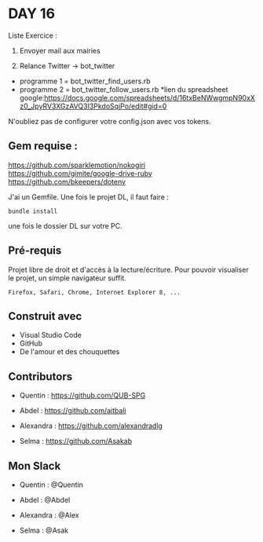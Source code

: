 # DAY 16
Liste Exercice :
1. Envoyer mail aux mairies


3. Relance Twitter -> bot_twitter
 * programme 1 = bot_twitter_find_users.rb  
 * programme 2 = bot_twitter_follow_users.rb
   *lien du spreadsheet google:https://docs.google.com/spreadsheets/d/16txBeNWwgmpN90xXz0_JpyRV3XGzAVQ3I3PkdoSqjPo/edit#gid=0

N'oubliez pas de configurer votre config.json avec vos tokens.

## Gem requise :
https://github.com/sparklemotion/nokogiri
https://github.com/gimite/google-drive-ruby
https://github.com/bkeepers/dotenv

J'ai un Gemfile. Une fois le projet DL, il faut faire : 
```
bundle install
```
une fois le dossier DL sur votre PC. 

## Pré-requis

Projet libre de droit et d'accès à la lecture/écriture. 
Pour pouvoir visualiser le projet, un simple navigateur suffit.


```
Firefox, Safari, Chrome, Internet Explorer 8, ...
```

## Construit avec

* Visual Studio Code
* GitHub
* De l'amour et des chouquettes


## Contributors

* Quentin : https://github.com/QUB-SPG

* Abdel : https://github.com/aitbali

* Alexandra : https://github.com/alexandradlg

* Selma : https://github.com/Asakab


## Mon Slack

* Quentin : @Quentin

* Abdel : @Abdel

* Alexandra : @Alex

* Selma : @Asak



